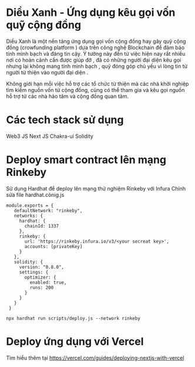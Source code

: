 # Diều Xanh - Ứng dụng kêu gọi vốn quỹ cộng đồng 

Diều Xanh là một nền tảng ứng dụng gọi vốn cộng đồng  hay gây quỹ cộng đồng (crowfunding platform ) dựa trên công nghệ Blockchain để đảm bảo tính minh bạch và đáng tin cậy. Ý tưởng này đến từ việc hiện nay rất nhiều nơi có hoàn cảnh cần được giúp đỡ , đã có những người đại diện kêu gọi nhưng lại không mang tính minh bạch , quỹ đóng góp chủ yếu vì lòng tin từ người từ thiện vào người đại diện .

Không giới hạn mỗi việc hỗ trợ các tổ chức từ thiện mà các nhà khởi nghiệp tìm kiếm nguồn vốn từ cộng đồng, cũng có thể tham gia và kêu gọi nguồn hỗ trợ từ các nhà hảo tâm và cộng đồng quan tâm.

# Các tech stack sử dụng 
Web3 JS
Next JS
Chakra-ui
Solidity 

# Deploy smart contract lên mạng Rinkeby 
Sử dụng Hardhat để deploy lên mạng thử nghiệm Rinkeby với Infura 
Chỉnh sửa file hardhat.cònig.js

```
module.exports = {
   defaultNetwork: "rinkeby",
   networks: {
     hardhat: {
       chainId: 1337
     },
     rinkeby: {
       url: 'https://rinkeby.infura.io/v3/<your secreat key>',
       accounts: [privateKey]
     }
   },
   solidity: {
     version: "0.8.0",
     settings: {
       optimizer: {
         enabled: true,
         runs: 200
       }
     }
   }
 }
```
```shell
npx hardhat run scripts/deploy.js --network rinkeby
```

# Deploy ứng dụng với Vercel 
Tìm hiểu thêm tại https://vercel.com/guides/deploying-nextjs-with-vercel
